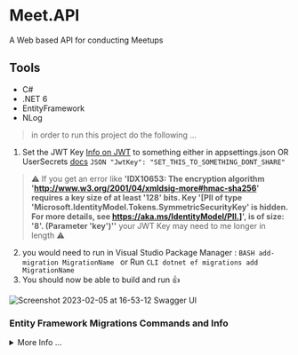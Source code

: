 # Meet.API
 
A Web based API for conducting Meetups

## Tools

- C#
- .NET 6
- EntityFramework
- NLog

> in order to run this project do the following ...
1. Set the JWT Key [Info on JWT](https://jwt.io/introduction) to something either in appsettings.json OR UserSecrets [docs](https://learn.microsoft.com/en-us/aspnet/core/security/app-secrets?view=aspnetcore-6.0&tabs=windows) ``` JSON "JwtKey": "SET_THIS_TO_SOMETHING_DONT_SHARE" ``` 
> :warning: If you get an error like **'IDX10653: The encryption algorithm 'http://www.w3.org/2001/04/xmldsig-more#hmac-sha256' 
requires a key size of at least '128' bits. Key '[PII of type 'Microsoft.IdentityModel.Tokens.SymmetricSecurityKey' is hidden. 
For more details, see https://aka.ms/IdentityModel/PII.]', is of size: '8'. (Parameter 'key')''** your JWT Key may need to me longer in length :warning:
2. you would need to run in Visual Studio Package Manager : ```BASH add-migration MigrationName ``` or Run ```CLI dotnet ef migrations add MigrationName ```
3. You should now be able to build and run :thumbsup:

![Screenshot 2023-02-05 at 16-53-12 Swagger UI](https://user-images.githubusercontent.com/20805058/216850654-a5bd38d5-0fae-493b-b3e1-1aff1edea460.png)

### Entity Framework Migrations Commands and Info
<details><summary>More Info ...</summary> 

Commands for DB Migrations

The Microsoft [Docs](https://learn.microsoft.com/en-us/ef/core/managing-schemas/migrations/?tabs=dotnet-core-cli)

1. Create a Migration
___

At the very first time, you defined the initial domain classes. 
At this point, there is no database for your application which can store the data from your domain classes. 
So, firstly, you need to create a migration

> using the Package Manager Console in Visual Studio
```bash
PM> add-migration MigrationName
```

> using the CLI (any terminal / command line) and dotnet
```bash
> dotnet ef migrations add MigrationName
```

2. Creating or Updating the Database
___

```bash
PM> Update-Database 
```

```bash
> dotnet ef database update 
```

3. Removing a Migration
___

```bash
PM> remove-migration
```

```bash
> dotnet ef migrations remove
```

4. Reverting a Migration
___

```bash
PM> Update-database MigrationName 
```

```bash
> dotnet ef database update MigrationName
```

5. Generating a SQL Script
___

Use the following command to generate a SQL script for the database. 

```bash
PM> script-migration
```

```bash
> dotnet ef migrations script
```
</details>

